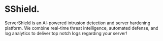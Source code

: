 # SShield.
ServerShield is an AI-powered intrusion detection and server hardening platform. We combine real-time threat intelligence, automated defense, and log analytics to deliver top notch logs regarding your server!
